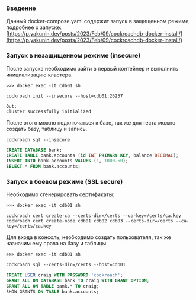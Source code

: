 ### Введение

Данный docker-compose.yaml содержит запуск в защищенном режиме, подробнее о запуске:
[https://p.yakunin.dev/posts/2023/Feb/09/cockroachdb-docker-install/](https://p.yakunin.dev/posts/2023/Feb/09/cockroachdb-docker-install/)

### Запуск в незащищенном режиме (insecure)

После запуска необходимо зайти в первый контейнер и выполнить инициализацию кластера. 

```shell
>>> docker exec -it cdb01 sh

cockroach init --insecure --host=cdb01:26257

Out:
Cluster successfully initialized
```

После этого можно подключаться к базе, так же для теста можно создать базу, таблицу и запись.

```shell
cockroach sql --insecure
```
```sql
CREATE DATABASE bank;
CREATE TABLE bank.accounts (id INT PRIMARY KEY, balance DECIMAL);
INSERT INTO bank.accounts VALUES (1, 1000.50);
SELECT * FROM bank.accounts;
```

### Запуск в боевом режиме (SSL secure)

Необходимо сгенерировать сертификаты:

```shell
>>> docker exec -it cdb01 sh

cockroach cert create-ca --certs-dir=/certs --ca-key=/certs/ca.key
cockroach cert create-node cdb01 cdb02 cdb03 --certs-dir=/certs --ca-key=/certs/ca.key 
```

Для входа в консоль, необходимо создать пользователя, так же назначим ему права на базу и таблицы.

```shell
>>> docker exec -it cdb01 sh

cockroach sql --certs-dir=/certs --host=cdb01
```
```sql
CREATE USER craig WITH PASSWORD 'cockroach';
GRANT ALL ON DATABASE bank TO craig WITH GRANT OPTION;
GRANT ALL ON TABLE bank.* TO craig;
SHOW GRANTS ON TABLE bank.accounts;
```
